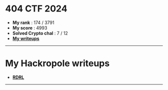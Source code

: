 # 404 CTF 2024

- **My rank** : 174 / 3791
- **My score** : 4993
- **Solved Crypto chal** : 7 / 12
- [**My writeups**](https://github.com/Z-nZzz/Writeups/tree/main/404) 

---
# My Hackropole writeups

- [**RDRL**](https://hackropole.fr/en/writeups/fcsc2019-crypto-rdrl/29c58e8e-ffa6-4104-9d4d-4d74d1b6e354/)

---
